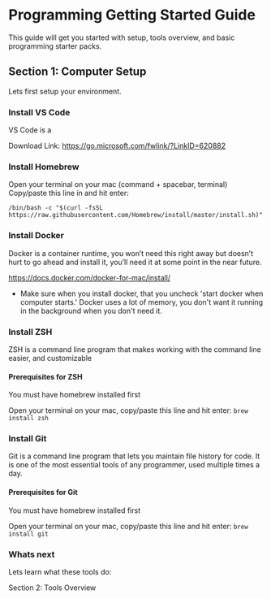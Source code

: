 # Programming Getting Started Guide

This guide will get you started with setup, tools overview, and basic programming starter packs.

## Section 1: Computer Setup

Lets first setup your environment.

### Install VS Code

VS Code is a 

Download Link: https://go.microsoft.com/fwlink/?LinkID=620882

### Install Homebrew
Open your terminal on your mac (command + spacebar, terminal)
Copy/paste this line in and hit enter:
```
/bin/bash -c "$(curl -fsSL https://raw.githubusercontent.com/Homebrew/install/master/install.sh)"
```

### Install Docker

Docker is a container runtime, you won’t need this right away but doesn’t hurt to go ahead and install it, you’ll need it at some point in the near future.

https://docs.docker.com/docker-for-mac/install/

- Make sure when you install docker, that you uncheck 'start docker when computer starts.' Docker uses a lot of memory, you don't want it running in the background 
when you don't need it.

### Install ZSH

ZSH is a command line program that makes working with the command line easier, and customizable

#### Prerequisites for ZSH
You must have homebrew installed first

Open your terminal on your mac, copy/paste this line and hit enter:
```brew install zsh```

### Install Git

Git is a command line program that lets you maintain file history for code. It is one of the most essential tools of any programmer, used multiple times a day.

#### Prerequisites for Git
You must have homebrew installed first

Open your terminal on your mac, copy/paste this line and hit enter:
`brew install git`

### Whats next

Lets learn what these tools do:

Section 2: Tools Overview
